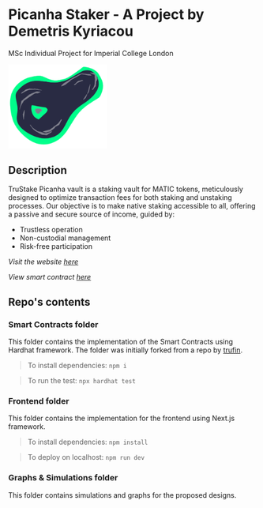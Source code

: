 # Picanha Staker - A Project by Demetris Kyriacou
MSc Individual Project for Imperial College London

<img src="Frontend/public/logo.png" alt="logo" width="200"/>

## Description
TruStake Picanha vault is a staking vault for MATIC tokens, meticulously designed to optimize transaction fees for both staking and unstaking processes. Our objective is to make native staking accessible to all, offering a passive and secure source of income, guided by:
- Trustless operation
- Non-custodial management
- Risk-free participation 

<em>Visit the website [here](https://picanha-staker.vercel.app/)</em>

<em>View smart contract [here](https://goerli.etherscan.io/address/0x9437eff6e8713cf1619d9507695489a6639b758d)</em>

## Repo's contents

### Smart Contracts folder
This folder contains the implementation of the Smart Contracts using Hardhat framework. The folder was initially forked from a repo by [trufin](https://www.trufin.io/).

>To install dependencies: 
`npm i` 

>To run the test: 
`npx hardhat test`

### Frontend folder
This folder contains the implementation for the frontend using Next.js framework.

>To install dependencies:
`npm install`

>To deploy on localhost:
`npm run dev`

### Graphs & Simulations folder
This folder contains simulations and graphs for the proposed designs.
